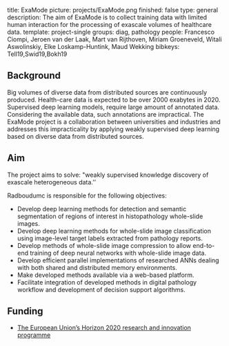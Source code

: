 title: ExaMode
picture: projects/ExaMode.png
finished: false
type: general
description: The aim of ExaMode is to collect training data with limited human interaction for the processing of exascale volumes of healthcare data.
template: project-single
groups: diag, pathology
people: Francesco Ciompi, Jeroen van der Laak, Mart van Rijthoven, Miriam Groeneveld, Witali Aswolinskiy, Elke Loskamp-Huntink, Maud Wekking
bibkeys: Tell19,Swid19,Bokh19

## Background
Big volumes of diverse data from distributed sources are continuously produced. Health-care data is expected to be over 2000 exabytes in 2020. Supervised deep learning models, require large amount of annotated data. Considering the available data, such annotations are impractical. The ExaMode project is a collaboration between universities and industries and addresses this impracticality by applying weakly supervised deep learning based on diverse data from distributed sources.

## Aim
The project aims to solve: "weakly supervised knowledge discovery of exascale heterogeneous data.’’

Radboudumc is responsible for the following objectives:

- Develop deep learning methods for detection and semantic segmentation of regions of interest in histopathology whole-slide images.
- Develop deep learning methods for whole-slide image classification using image-level target labels extracted from pathology reports.
- Develop methods of whole-slide image compression to allow end-to-end training of deep neural networks with whole-slide image data.
- Develop efficient parallel implementations of researched ANNs dealing with both shared and distributed memory environments.
- Make developed methods available via a web-based platform.
- Facilitate integration of developed methods in digital pathology workflow and development of decision support algorithms.

## Funding
- [The European Union’s Horizon 2020 research and innovation programme](https://ec.europa.eu/programmes/horizon2020/en/)
